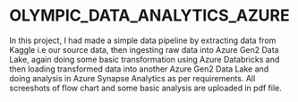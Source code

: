 # OLYMPIC_DATA_ANALYTICS_AZURE

In this project, I had made a simple data pipeline by extracting data from Kaggle i.e our source data, then ingesting raw data into Azure Gen2 Data Lake, again doing some basic transformation using Azure Databricks and then loading transformed data into another Azure Gen2 Data Lake and doing analysis in Azure Synapse Analytics as per requirements. All screeshots of flow chart and some basic analysis are uploaded in pdf file. 

